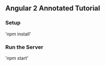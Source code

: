 Angular 2 Annotated Tutorial
----------------------------

### Setup
'npm install'

### Run the Server
'npm start'

